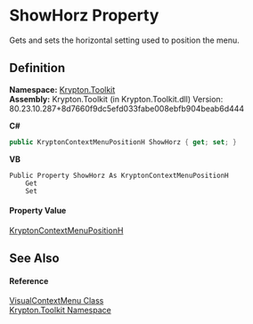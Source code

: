 # ShowHorz Property


Gets and sets the horizontal setting used to position the menu.



## Definition
**Namespace:** <a href="79d2eac2-21f4-54ff-7552-b20c33c30600.md">Krypton.Toolkit</a>  
**Assembly:** Krypton.Toolkit (in Krypton.Toolkit.dll) Version: 80.23.10.287+8d7660f9dc5efd033fabe008ebfb904beab6d444

**C#**
``` C#
public KryptonContextMenuPositionH ShowHorz { get; set; }
```
**VB**
``` VB
Public Property ShowHorz As KryptonContextMenuPositionH
	Get
	Set
```



#### Property Value
<a href="e14d503c-1799-70b9-5aed-d1fffac53725.md">KryptonContextMenuPositionH</a>

## See Also


#### Reference
<a href="0c9c684e-5602-1ed2-9034-35b9a1980fac.md">VisualContextMenu Class</a>  
<a href="79d2eac2-21f4-54ff-7552-b20c33c30600.md">Krypton.Toolkit Namespace</a>  
